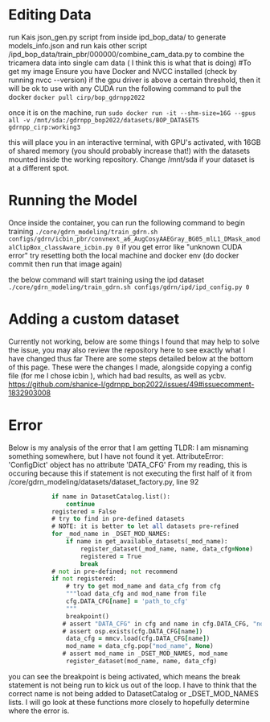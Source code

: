 # Editing Data
run Kais json_gen.py script from inside ipd_bop_data/ to generate models_info.json and run kais other script /ipd_bop_data/train_pbr/000000/combine_cam_data.py to combine the tricamera data into single cam data ( I think this is what that is doing)
#To get my image
Ensure you have Docker and NVCC installed (check by running nvcc --version) if the gpu driver is above a certain threshold, then it will be ok to use with any CUDA
run the following command to pull the docker 
```docker pull cirp/bop_gdrnpp2022```

once it is on the machine, run
```sudo docker run -it --shm-size=16G --gpus all -v /mnt/sda:/gdrnpp_bop2022/datasets/BOP_DATASETS gdrnpp_cirp:working3```

this will place you in an interactive terminal, with GPU's activated, with 16GB of shared memory (you should probably increase that!) with the datasets mounted inside the working repository. Change /mnt/sda if your dataset is at a different spot.

# Running the Model
Once inside the container, you can run the following command to begin training
```./core/gdrn_modeling/train_gdrn.sh configs/gdrn/icbin_pbr/convnext_a6_AugCosyAAEGray_BG05_mlL1_DMask_amodalClipBox_classAware_icbin.py 0```
if you get error like "unknown CUDA error" try resetting both the local machine and docker env (do docker commit then run that image again)

the below command will start training using the ipd dataset
```./core/gdrn_modeling/train_gdrn.sh configs/gdrn/ipd/ipd_config.py 0```

# Adding a custom dataset
Currently not working, below are some things I found that may help to solve the issue, you may also review the repository here to see exactly what I have changed thus far
There are some steps detailed below at the bottom of this page. These were the changes I made, alongside copying a config file (for me I chose icbin ), which had bad results, as well as ycbv.
https://github.com/shanice-l/gdrnpp_bop2022/issues/49#issuecomment-1832903008


# Error
Below is my analysis of the error that I am getting TLDR: I am misnaming something somewhere, but I have not found it yet.
AttributeError: 'ConfigDict' object has no attribute 'DATA_CFG'
From my reading, this is occuring because this if statement is not executing the first half of it from /core/gdrn_modeling/datasets/dataset_factory.py, line 92

```       for name in cfg.DATASETS.get(split, []):
            if name in DatasetCatalog.list():
                continue
            registered = False
            # try to find in pre-defined datasets
            # NOTE: it is better to let all datasets pre-refined
            for _mod_name in _DSET_MOD_NAMES:
                if name in get_available_datasets(_mod_name):
                    register_dataset(_mod_name, name, data_cfg=None)
                    registered = True
                    break
            # not in pre-defined; not recommend
            if not registered:
                # try to get mod_name and data_cfg from cfg
                """load data_cfg and mod_name from file
                cfg.DATA_CFG[name] = 'path_to_cfg'
                """
                breakpoint()
               # assert "DATA_CFG" in cfg and name in cfg.DATA_CFG, "no cfg.DATA_CFG.{}".format(name)
               # assert osp.exists(cfg.DATA_CFG[name])
                data_cfg = mmcv.load(cfg.DATA_CFG[name])
                mod_name = data_cfg.pop("mod_name", None)
               # assert mod_name in _DSET_MOD_NAMES, mod_name
                register_dataset(mod_name, name, data_cfg)

```
you can see the breakpoint is being activated, which means the break statement is not being run to kick us out of the loop. I have to think that the correct name is not being added to DatasetCatalog or _DSET_MOD_NAMES lists. I will go look at these functions more closely to hopefully determine where the error is.
